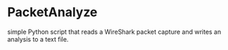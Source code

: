 # PacketAnalyze
simple Python script that reads a WireShark packet capture and writes an analysis to a text file.
